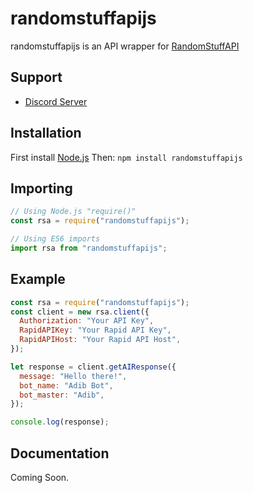 # randomstuffapijs

randomstuffapijs is an API wrapper for [RandomStuffAPI](https://rapidapi.com/pgamerxdev/api/random-stuff-api)

## Support

- [Discord Server](https://discord.gg/A7jDyPFH56)

## Installation

First install [Node.js](https://nodejs.org/en/) Then:
`npm install randomstuffapijs`

## Importing

```js
// Using Node.js "require()"
const rsa = require("randomstuffapijs");

// Using ES6 imports
import rsa from "randomstuffapijs";
```

## Example

```js
const rsa = require("randomstuffapijs");
const client = new rsa.client({
  Authorization: "Your API Key",
  RapidAPIKey: "Your Rapid API Key",
  RapidAPIHost: "Your Rapid API Host",
});

let response = client.getAIResponse({
  message: "Hello there!",
  bot_name: "Adib Bot",
  bot_master: "Adib",
});

console.log(response);
```

## Documentation

Coming Soon.
